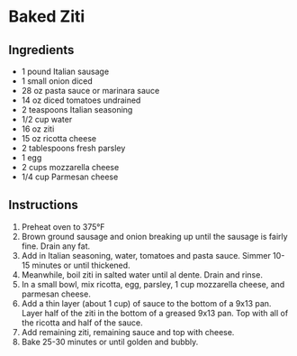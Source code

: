 # Baked Ziti

## Ingredients
* 1 pound Italian sausage
* 1 small onion diced
* 28 oz pasta sauce or marinara sauce
* 14 oz diced tomatoes undrained
* 2 teaspoons Italian seasoning
* 1/2 cup water
* 16 oz ziti
* 15 oz ricotta cheese
* 2 tablespoons fresh parsley
* 1 egg
* 2 cups mozzarella cheese
* 1/4 cup Parmesan cheese

## Instructions
1. Preheat oven to 375°F
1. Brown ground sausage and onion breaking up until the sausage is fairly fine. Drain any fat.
1. Add in Italian seasoning, water, tomatoes and pasta sauce. Simmer 10-15 minutes or until thickened.
1. Meanwhile, boil ziti in salted water until al dente. Drain and rinse.
1. In a small bowl, mix ricotta, egg, parsley, 1 cup mozzarella cheese, and parmesan cheese.
1. Add a thin layer (about 1 cup) of sauce to the bottom of a 9x13 pan. Layer half of the ziti in the bottom of a greased 9x13 pan. Top with all of the ricotta and half of the sauce.
1. Add remaining ziti, remaining sauce and top with cheese.
1. Bake 25-30 minutes or until golden and bubbly.
